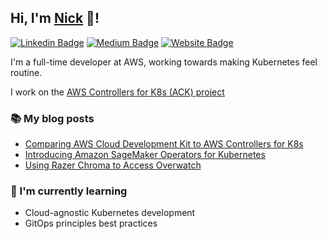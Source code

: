 ## Hi, I'm [Nick](https://redback.dev/) 👋!

[![Linkedin Badge](https://img.shields.io/badge/-thomsonnicholas-blue?style=flat&logo=Linkedin&logoColor=white&link=https://www.linkedin.com/in/thomsonnicholas/)](https://www.linkedin.com/in/thomsonnicholas/)
[![Medium Badge](https://img.shields.io/badge/-@RedbackThomson-000000?style=flat&labelColor=000000&logo=Medium&link=https://medium.com/@RedbackThomson)](https://medium.com/@RedbackThomson)
[![Website Badge](https://img.shields.io/badge/-redback.dev-5CCFF5?style=flat&logo=Google-Chrome&logoColor=white&link=https://redback.dev/)](https://redback.dev/)

I'm a full-time developer at AWS, working towards making Kubernetes feel routine.

I work on the [AWS Controllers for K8s (ACK) project](https://github.com/aws-controllers-k8s/)

### 📚 My blog posts
- [Comparing AWS Cloud Development Kit to AWS Controllers for K8s](https://aws.amazon.com/blogs/opensource/comparing-aws-cloud-development-kit-and-aws-controllers-for-kubernetes/)
- [Introducing Amazon SageMaker Operators for Kubernetes](https://aws.amazon.com/blogs/machine-learning/introducing-amazon-sagemaker-operators-for-kubernetes/)
- [Using Razer Chroma to Access Overwatch](https://medium.com/@RedbackThomson/chroma-overwatch-e41aab4c4404)

### 🧠 I'm currently learning
- Cloud-agnostic Kubernetes development
- GitOps principles best practices
